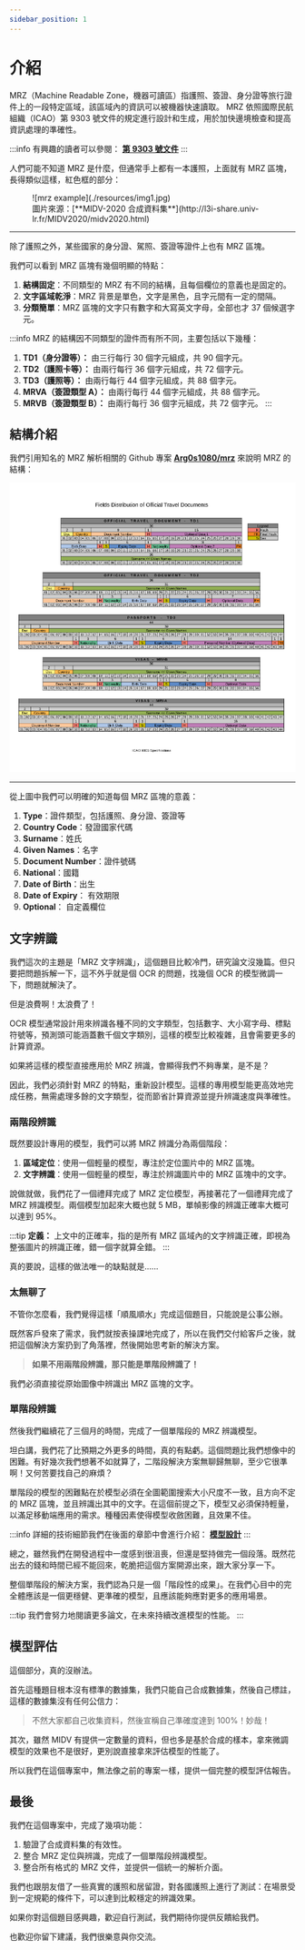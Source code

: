 ```yaml
---
sidebar_position: 1
---
```


# 介紹

MRZ（Machine Readable Zone，機器可讀區）指護照、簽證、身分證等旅行證件上的一段特定區域，該區域內的資訊可以被機器快速讀取。 MRZ 依照國際民航組織（ICAO）第 9303 號文件的規定進行設計和生成，用於加快邊境檢查和提高資訊處理的準確性。

:::info
有興趣的讀者可以參閱： [**第 9303 號文件**](./reference.md#icao-9303)
:::

人們可能不知道 MRZ 是什麼，但通常手上都有一本護照，上面就有 MRZ 區塊，長得類似這樣，紅色框的部分：

<figure>
![mrz example](./resources/img1.jpg)
<figcaption>圖片來源：[**MIDV-2020 合成資料集**](http://l3i-share.univ-lr.fr/MIDV2020/midv2020.html)</figcaption>
</figure>

---

除了護照之外，某些國家的身分證、駕照、簽證等證件上也有 MRZ 區塊。

我們可以看到 MRZ 區塊有幾個明顯的特點：

1. **結構固定**：不同類型的 MRZ 有不同的結構，且每個欄位的意義也是固定的。
2. **文字區域乾淨**：MRZ 背景是單色，文字是黑色，且字元間有一定的間隔。
3. **分類簡單**：MRZ 區塊的文字只有數字和大寫英文字母，全部也才 37 個候選字元。

:::info
MRZ 的結構因不同類型的證件而有所不同，主要包括以下幾種：

1. **TD1（身分證等）：** 由三行每行 30 個字元組成，共 90 個字元。
2. **TD2（護照卡等）：** 由兩行每行 36 個字元組成，共 72 個字元。
3. **TD3（護照等）：** 由兩行每行 44 個字元組成，共 88 個字元。
4. **MRVA（簽證類型 A）：** 由兩行每行 44 個字元組成，共 88 個字元。
5. **MRVB（簽證類型 B）：** 由兩行每行 36 個字元組成，共 72 個字元。
   :::

## 結構介紹

我們引用知名的 MRZ 解析相關的 Github 專案 [**Arg0s1080/mrz**](https://github.com/Arg0s1080/mrz) 來說明 MRZ 的結構：

![field distribution](./resources/Fields_Distribution.png)

---

從上圖中我們可以明確的知道每個 MRZ 區塊的意義：

1. **Type**：證件類型，包括護照、身分證、簽證等
2. **Country Code**：發證國家代碼
3. **Surname**：姓氏
4. **Given Names**：名字
5. **Document Number**：證件號碼
6. **National**：國籍
7. **Date of Birth**：出生
8. **Date of Expiry**： 有效期限
9. **Optional**： 自定義欄位

## 文字辨識

我們這次的主題是「MRZ 文字辨識」，這個題目比較冷門，研究論文沒幾篇。但只要把問題拆解一下，這不外乎就是個 OCR 的問題，找幾個 OCR 的模型微調一下，問題就解決了。

但是浪費啊！太浪費了！

OCR 模型通常設計用來辨識各種不同的文字類型，包括數字、大小寫字母、標點符號等，預測頭可能涵蓋數千個文字類別，這樣的模型比較複雜，且會需要更多的計算資源。

如果將這樣的模型直接應用於 MRZ 辨識，會顯得我們不夠專業，是不是？

因此，我們必須針對 MRZ 的特點，重新設計模型。這樣的專用模型能更高效地完成任務，無需處理多餘的文字類型，從而節省計算資源並提升辨識速度與準確性。

### 兩階段辨識

既然要設計專用的模型，我們可以將 MRZ 辨識分為兩個階段：

1. **區域定位**：使用一個輕量的模型，專注於定位圖片中的 MRZ 區塊。
2. **文字辨識**：使用一個輕量的模型，專注於辨識圖片中的 MRZ 區塊中的文字。

說做就做，我們花了一個禮拜完成了 MRZ 定位模型，再接著花了一個禮拜完成了 MRZ 辨識模型。兩個模型加起來大概也就 5 MB，單幀影像的辨識正確率大概可以達到 95%。

:::tip
**定義：** 上文中的正確率，指的是所有 MRZ 區域內的文字辨識正確，即視為整張圖片的辨識正確，錯一個字就算全錯。
:::

真的要說，這樣的做法唯一的缺點就是......

### 太無聊了

不管你怎麼看，我們覺得這樣「順風順水」完成這個題目，只能說是公事公辦。

既然客戶發來了需求，我們就按表操課地完成了，所以在我們交付給客戶之後，就把這個解決方案扔到了角落裡，然後開始思考新的解決方案。

> **如果不用兩階段辨識，那只能是單階段辨識了！**

我們必須直接從原始圖像中辨識出 MRZ 區塊的文字。

### 單階段辨識

然後我們繼續花了三個月的時間，完成了一個單階段的 MRZ 辨識模型。

坦白講，我們花了比預期之外更多的時間，真的有點虧。這個問題比我們想像中的困難。有好幾次我們想著不如就算了，二階段解決方案無聊歸無聊，至少它很準啊！又何苦要找自己的麻煩？

單階段的模型的困難點在於模型必須在全圖範圍搜索大小尺度不一致，且方向不定的 MRZ 區塊，並且辨識出其中的文字。在這個前提之下，模型又必須保持輕量，以滿足移動端應用的需求。種種因素使得模型收斂困難，且效果不佳。

:::info
詳細的技術細節我們在後面的章節中會進行介紹： [**模型設計**](./model_arch.md)
:::

總之，雖然我們在開發過程中一度感到很沮喪，但還是堅持做完一個段落。既然花出去的錢和時間已經不能回來，乾脆把這個方案開源出來，跟大家分享一下。

整個單階段的解決方案，我們認為只是一個「階段性的成果」。在我們心目中的完全體應該是一個更穩健、更準確的模型，且應該能夠應對更多的應用場景。

:::tip
我們會努力地閱讀更多論文，在未來持續改進模型的性能。
:::

## 模型評估

這個部分，真的沒辦法。

首先這種題目根本沒有標準的數據集，我們只能自己合成數據集，然後自己標註，這樣的數據集沒有任何公信力：

> 不然大家都自己收集資料，然後宣稱自己準確度達到 100%！妙哉！

其次，雖然 MIDV 有提供一定數量的資料，但也多是基於合成的樣本，拿來微調模型的效果也不是很好，更別說直接拿來評估模型的性能了。

所以我們在這個專案中，無法像之前的專案一樣，提供一個完整的模型評估報告。

## 最後

我們在這個專案中，完成了幾項功能：

1. 驗證了合成資料集的有效性。
2. 整合 MRZ 定位與辨識，完成了一個單階段辨識模型。
3. 整合所有格式的 MRZ 文件，並提供一個統一的解析介面。

我們也跟朋友借了一些真實的護照和居留證，對各國護照上進行了測試：在場景受到一定規範的條件下，可以達到比較穩定的辨識效果。

如果你對這個題目感興趣，歡迎自行測試，我們期待你提供反饋給我們。

也歡迎你留下建議，我們很樂意與你交流。
